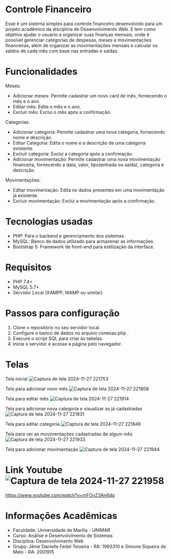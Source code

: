 # Controle Financeiro

Esse é um sistema simples para controle financeiro desenvolvido para um projeto acadêmico da disciplina de Desenvolvimento Web. E tem como objetivo ajudar o usuário a organizar suas finanças mensais, onde é possível gerenciar categorias de despesas, meses e movimentações financeiras, além de organizar as movimentações mensais e calcular os saldos de cada mês com base nas entradas e saídas.


# Funcionalidades

Meses:
- Adicionar meses: Permite cadastrar um novo card de mês, fornecendo o mês e o ano.
- Editar mês: Edita o mês e o ano.
- Excluir mês: Exclui o mês após a confirmação.

Categorias:
- Adicionar categoria: Permite cadastrar uma nova categoria, fornecendo nome e descrição.
- Editar Categoria: Edita o nome e a descrição de uma categoria existente.
- Excluir categoria: Exclui a categoria após a confirmação.
- Adicionar movimentação: Permite cadastrar uma nova movimentação financeira, fornecendo a data, valor, tipo(entrada ou saída), categoria e descrição.

Movimentações:
- Editar movimentação: Edita os dados presentes em uma movimentação já existente.
- Excluir movimentação: Exclui a movimentação após a confirmação.

# Tecnologias usadas
- PHP: Para o backend e gerenciamento dos sistemas.
- MySQL: Banco de dados utilizado para armazenar as informações.
- Bootstrap 5: Framework de front-end para estilização da interface.

# Requisitos
- PHP 7.4+
- MySQL 5.7+
- Servidor Local (XAMPP, WAMP ou similar)

# Passos para configuração
1. Clone o repositório no seu servidor local.
2. Configure o banco de dados no arquivo conexao.php .
3. Execure o script SQL para criar as tabelas.
4. Inicie o servidor e acesse a página pelo navegador.

# Telas

Tela inicial
![Captura de tela 2024-11-27 221753](https://github.com/user-attachments/assets/fe0cfae3-ceec-4164-8fb0-01e869a4d2cd)

Tela para adicionar novo mês
![Captura de tela 2024-11-27 221808](https://github.com/user-attachments/assets/876043b0-ec7f-4c82-a040-a06043a49811)

Tela para editar mês
![Captura de tela 2024-11-27 221914](https://github.com/user-attachments/assets/92c47b41-07fc-43b2-8b18-86604dce6a94)

Tela para adicionar nova categoria e visualizar as já cadastradas
![Captura de tela 2024-11-27 221831](https://github.com/user-attachments/assets/daffa843-a1ef-4caa-9521-024154a202ad)

Tela para editar categoria
![Captura de tela 2024-11-27 221848](https://github.com/user-attachments/assets/7fefe6b6-efb2-4b20-b526-8f347a5f93e8)

Tela para ver as movimentações cadastradas de algum mês
![Captura de tela 2024-11-27 221933](https://github.com/user-attachments/assets/d3236bd7-7b00-4416-b081-cffcffce54ce)

Tela para adicionar movimentação
![Captura de tela 2024-11-27 221944](https://github.com/user-attachments/assets/fdb42a0f-5f5a-4865-84e0-209a6368f429)

# Link Youtube![Captura de tela 2024-11-27 221958](https://github.com/user-attachments/assets/35dbbb13-f90b-4806-a922-36cf312796b4)

https://www.youtube.com/watch?v=mFOvZ3An6dg

# Informações Acadêmicas
- Faculdade: Universidade de Marília - UNIMAR
- Curso: Análise e Desenvolvimento de Sistemas
- Disciplina: Desenvolvimento Web
- Grupo: Jênie Danielle Fedel Teixeira - RA: 1993310 e Simone Siqueira de Melo - RA: 2001915
